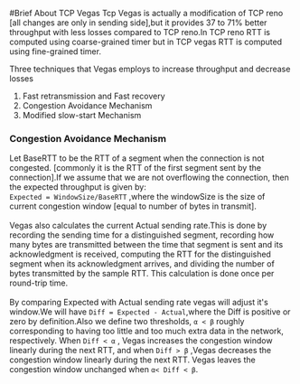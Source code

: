 #Brief About TCP Vegas
Tcp Vegas is actually a modification of TCP reno [all changes are only in sending side],but it provides 37 to 71% better throughput with less losses compared to TCP reno.In TCP reno RTT is computed using coarse-grained timer but in TCP vegas RTT is computed using fine-grained timer.

Three techniques that Vegas employs to increase throughput and decrease losses
1. Fast retransmission and Fast recovery
2. Congestion Avoidance Mechanism
3. Modified slow-start Mechanism

### Congestion Avoidance Mechanism
Let BaseRTT to be the RTT of a segment when the connection is not congested. [commonly it is the RTT of the first segment sent by the connection].If we assume that we are not overflowing the connection, then the expected throughput is given by: <br> `Expected = WindowSize/BaseRTT` ,where the windowSize is the size of current congestion window [equal to number of bytes in transmit]. <br><br>
Vegas also calculates the current Actual sending rate.This is done by recording the sending time for a distinguished
segment, recording how many bytes are transmitted between the time that segment is sent and its acknowledgment is
received, computing the RTT for the distinguished segment when its acknowledgment arrives, and dividing the number of
bytes transmitted by the sample RTT. This calculation is done once per round-trip time. <br><br>
By comparing Expected with Actual sending rate vegas will adjust it's window.We will have `Diff = Expected - Actual`,where the Diff is positive or zero by definition.Also we define two thresholds, `α < β` roughly corresponding to having too little and too much extra data in the network, respectively. When `Diff < α` , Vegas increases the congestion window linearly during the next RTT, and when `Diff > β` ,Vegas decreases the congestion window linearly during the next RTT. Vegas leaves the congestion window unchanged when `α< Diff < β`.
